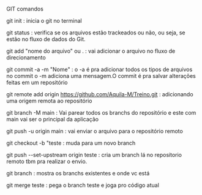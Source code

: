 GIT comandos

git init : inicia o git no terminal

git status : verifica se os arquivos estão trackeados ou não, ou seja, se estão no fluxo
de dados do Git.

git add "nome do arquivo" ou . : vai adicionar o arquivo no fluxo de direcionamento

git commit -a -m "Nome" : o -a é pra adicionar todos os tipos de arquivos no commit
o -m adiciona uma mensagem.O commit é pra salvar alterações feitas
em um repositório

git remote add origin https://github.com/Aquila-M/Treino.git : 
adicionando uma origem remota ao repositório

git branch -M main : Vai parear todos os branchs do repositório
e este com main vai ser o principal da aplicação

git push -u origin main : vai enviar o arquivo para o repositório remoto

git checkout -b "teste : muda para um novo branch

git push --set-upstream origin teste : cria um branch lá no reposítorio
remoto tbm pra realizar o envio.

git branch : mostra os branchs existentes e onde vc está

git merge teste : pega o branch teste e joga pro código atual
